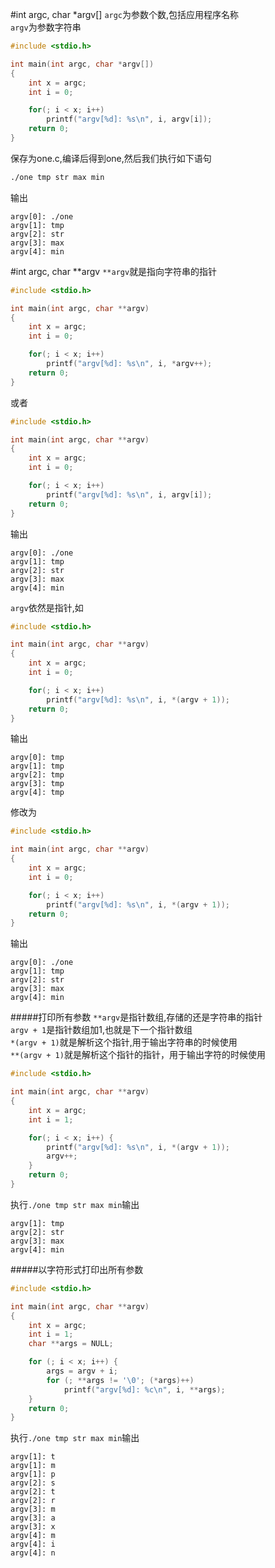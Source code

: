 #int argc, char *argv[]
`argc`为参数个数,包括应用程序名称       
`argv`为参数字符串
```c
#include <stdio.h>

int main(int argc, char *argv[])
{
	int x = argc;
	int i = 0;

	for(; i < x; i++)
		printf("argv[%d]: %s\n", i, argv[i]);
	return 0;
}
```
保存为one.c,编译后得到one,然后我们执行如下语句
```bash
./one tmp str max min
```
输出
```text
argv[0]: ./one
argv[1]: tmp
argv[2]: str
argv[3]: max
argv[4]: min
```
#int argc, char **argv
`**argv`就是指向字符串的指针        
```c
#include <stdio.h>

int main(int argc, char **argv)
{
	int x = argc;
	int i = 0;

	for(; i < x; i++)
		printf("argv[%d]: %s\n", i, *argv++);
	return 0;
}
```
或者
```c
#include <stdio.h>

int main(int argc, char **argv)
{
	int x = argc;
	int i = 0;

	for(; i < x; i++)
		printf("argv[%d]: %s\n", i, argv[i]);
	return 0;
}
```
输出
```text
argv[0]: ./one
argv[1]: tmp
argv[2]: str
argv[3]: max
argv[4]: min
```
`argv`依然是指针,如
```c
#include <stdio.h>

int main(int argc, char **argv)
{
	int x = argc;
	int i = 0;

	for(; i < x; i++)
		printf("argv[%d]: %s\n", i, *(argv + 1));
	return 0;
}
```
输出
```text
argv[0]: tmp
argv[1]: tmp
argv[2]: tmp
argv[3]: tmp
argv[4]: tmp
```
修改为
```c
#include <stdio.h>

int main(int argc, char **argv)
{
	int x = argc;
	int i = 0;

	for(; i < x; i++)
		printf("argv[%d]: %s\n", i, *(argv + 1));
	return 0;
}
```
输出
```text
argv[0]: ./one
argv[1]: tmp
argv[2]: str
argv[3]: max
argv[4]: min
```
#####打印所有参数
`**argv`是指针数组,存储的还是字符串的指针        
`argv + 1`是指针数组加1,也就是下一个指针数组       
`*(argv + 1)`就是解析这个指针,用于输出字符串的时候使用          
`**(argv + 1)`就是解析这个指针的指针，用于输出字符的时候使用      
```c
#include <stdio.h>

int main(int argc, char **argv)
{
	int x = argc;
	int i = 1;

	for(; i < x; i++) {
		printf("argv[%d]: %s\n", i, *(argv + 1));
		argv++;
	}
	return 0;	
}
```
执行`./one tmp str max min`输出
```text
argv[1]: tmp
argv[2]: str
argv[3]: max
argv[4]: min
```
#####以字符形式打印出所有参数
```c
#include <stdio.h>

int main(int argc, char **argv)
{
	int x = argc;
	int i = 1;
	char **args = NULL;

	for (; i < x; i++) {
		args = argv + i;
		for (; **args != '\0'; (*args)++)
			printf("argv[%d]: %c\n", i, **args);
	}
	return 0;	
}
```
执行`./one tmp str max min`输出
```text
argv[1]: t
argv[1]: m
argv[1]: p
argv[2]: s
argv[2]: t
argv[2]: r
argv[3]: m
argv[3]: a
argv[3]: x
argv[4]: m
argv[4]: i
argv[4]: n
```

